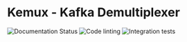 # Kemux - Kafka Demultiplexer

![Documentation Status](https://readthedocs.org/projects/kemux/badge/?version=latest)
![Code linting](https://github.com/kamilrybacki/kemux/actions/workflows/linting.yml/badge.svg)
![Integration tests](https://github.com/kamilrybacki/kemux/actions/workflows/integration.yml/badge.svg)
